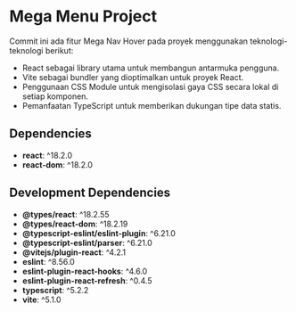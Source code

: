 # Mega Menu Project

Commit ini ada fitur Mega Nav Hover pada proyek menggunakan teknologi-teknologi berikut:
- React sebagai library utama untuk membangun antarmuka pengguna.
- Vite sebagai bundler yang dioptimalkan untuk proyek React.
- Penggunaan CSS Module untuk mengisolasi gaya CSS secara lokal di setiap komponen.
- Pemanfaatan TypeScript untuk memberikan dukungan tipe data statis.

## Dependencies

- **react**: ^18.2.0
- **react-dom**: ^18.2.0

## Development Dependencies

- **@types/react**: ^18.2.55
- **@types/react-dom**: ^18.2.19
- **@typescript-eslint/eslint-plugin**: ^6.21.0
- **@typescript-eslint/parser**: ^6.21.0
- **@vitejs/plugin-react**: ^4.2.1
- **eslint**: ^8.56.0
- **eslint-plugin-react-hooks**: ^4.6.0
- **eslint-plugin-react-refresh**: ^0.4.5
- **typescript**: ^5.2.2
- **vite**: ^5.1.0
